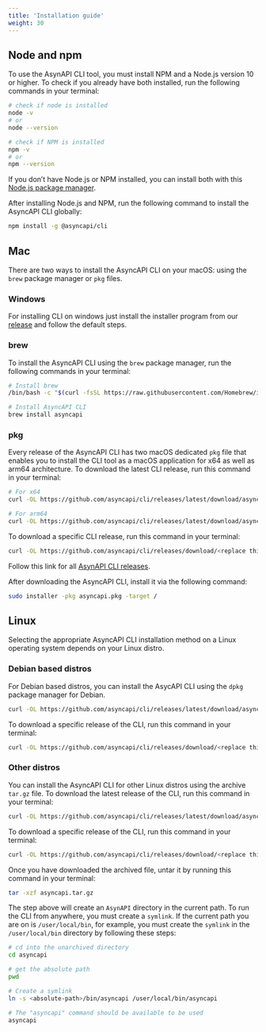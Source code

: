 ```yaml
---
title: 'Installation guide'
weight: 30
---
```


## Node and npm

To use the AsynAPI CLI tool, you must install NPM and a Node.js version 10 or higher. To check if you already have both installed, run the following commands in your terminal:

```sh
# check if node is installed
node -v
# or
node --version

# check if NPM is installed
npm -v
# or
npm --version
```

If you don’t have Node.js or NPM installed, you can install both with this [Node.js package manager](https://nodejs.org/en/download/package-manager/).

After installing Node.js and NPM, run the following command to install the AsyncAPI CLI globally:
```sh
npm install -g @asyncapi/cli
```

## Mac
There are two ways to install the AsyncAPI CLI on your macOS: using the `brew` package manager or `pkg` files.

### Windows 
For installing CLI on windows just install the installer program from our [release](https://github.com/asyncapi/cli/releases) and follow the default steps. 

### brew

To install the AsyncAPI CLI using the `brew` package manager, run the following commands in your terminal:
```sh
# Install brew
/bin/bash -c "$(curl -fsSL https://raw.githubusercontent.com/Homebrew/install/HEAD/install.sh)"

# Install AsyncAPI CLI
brew install asyncapi
```

### pkg

Every release of the AsyncAPI CLI has two macOS dedicated `pkg` file that enables you to install the CLI tool as a macOS application for x64 as well as arm64 architecture.
To download the latest CLI release, run this command in your terminal:
```sh
# For x64
curl -OL https://github.com/asyncapi/cli/releases/latest/download/asyncapi.x64.pkg

# For arm64
curl -OL https://github.com/asyncapi/cli/releases/latest/download/asyncapi.arm64.pkg
```

To download a specific CLI release, run this command in your terminal:
```sh
curl -OL https://github.com/asyncapi/cli/releases/download/<replace this with the specific CLI version e.g v0.13.0>/asyncapi.pkg
```

<Remember>
Follow this link for all <a href="https://github.com/asyncapi/cli/releases">AsynAPI CLI releases</a>.
</Remember>

After downloading the AsyncAPI CLI, install it via the following command:

```sh
sudo installer -pkg asyncapi.pkg -target /
```

## Linux
Selecting the appropriate AsyncAPI CLI installation method on a Linux operating system depends on your Linux distro.

### Debian based distros

For Debian based distros, you can install the AsycAPI CLI using the `dpkg` package manager for Debian.
```sh
curl -OL https://github.com/asyncapi/cli/releases/latest/download/asyncapi.deb
```

To download a specific release of the CLI, run this command in your terminal:
```sh
curl -OL https://github.com/asyncapi/cli/releases/download/<replace this with the specific CLI version e.g v0.13.0>/asyncapi.deb
```

### Other distros
You can install the AsyncAPI CLI for other Linux distros using the archive `tar.gz` file. To download the latest release of the CLI, run this command in your terminal:
```sh
curl -OL https://github.com/asyncapi/cli/releases/latest/download/asyncapi.tar.gz
```

To download a specific release of the CLI, run this command in your terminal:
```sh
curl -OL https://github.com/asyncapi/cli/releases/download/<replace this with the specific CLI version e.g v0.13.0>/asyncapi.tar.gz
```

Once you have downloaded the archived file, untar it by running this command in your terminal:
```sh
tar -xzf asyncapi.tar.gz
```

The step above will create an `AsynAPI` directory in the current path. To run the CLI from anywhere, you must create a `symlink`. If the current path you are on is `/user/local/bin`, for example, you must create the `symlink` in the `/user/local/bin` directory by following these steps:
```sh
# cd into the unarchived directory
cd asyncapi

# get the absolute path
pwd

# Create a symlink
ln -s <absolute-path>/bin/asyncapi /user/local/bin/asyncapi

# The "asyncapi" command should be available to be used
asyncapi
```
